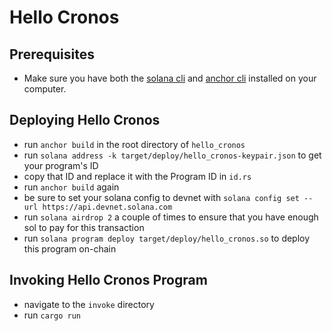# **Hello Cronos**

## Prerequisites
- Make sure you have both the [solana cli](https://docs.solana.com/cli/install-solana-cli-tools) and [anchor cli](https://project-serum.github.io/anchor/getting-started/installation.html#build-from-source-for-other-operating-systems) installed on your computer.

## Deploying Hello Cronos
- run `anchor build` in the root directory of `hello_cronos`
- run `solana address -k target/deploy/hello_cronos-keypair.json` to get your program's ID
- copy that ID and replace it with the Program ID in `id.rs`
- run `anchor build` again
- be sure to set your solana config to devnet with `solana config set --url https://api.devnet.solana.com`
- run `solana airdrop 2` a couple of times to ensure that you have enough sol to pay for this transaction
- run `solana program deploy target/deploy/hello_cronos.so` to deploy this program on-chain

## Invoking Hello Cronos Program
- navigate to the `invoke` directory
- run `cargo run` 